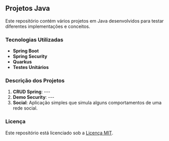 ## Projetos Java

Este repositório contém vários projetos em Java desenvolvidos para testar diferentes implementações e conceitos.

### Tecnologias Utilizadas

- **Spring Boot**
- **Spring Security**
- **Quarkus**
- **Testes Unitários**

### Descrição dos Projetos

1. **CRUD Spring**: ---
2. **Demo Security**: ---
3. **Social**: Aplicação simples que simula alguns comportamentos de uma rede social.

### Licença

Este repositório está licenciado sob a [Licença MIT](LICENSE).
